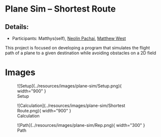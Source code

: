 # Plane Sim – Shortest Route

## Details:

- Participants: Matthys(self), [Neolin Pachai](https://www.linkedin.com/in/neopac/), [Matthew West](https://www.linkedin.com/in/matthew-west-3906001b9/)

This project is focused on developing a program that simulates the flight path of a plane to a given destination while avoiding obstacles on a 2D field

# Images
<figure markdown>
  ![Setup](../resources/images/plane-sim/Setup.png){ width="900" }
  <figcaption>Setup</figcaption>
</figure>

<figure markdown>
  ![Calculation](../resources/images/plane-sim/Shortest Route.png){ width="900" }
  <figcaption>Calculation</figcaption>
</figure>

<figure markdown>
  ![Path](../resources/images/plane-sim/Rep.png){ width="300" }
  <figcaption>Path</figcaption>
</figure>